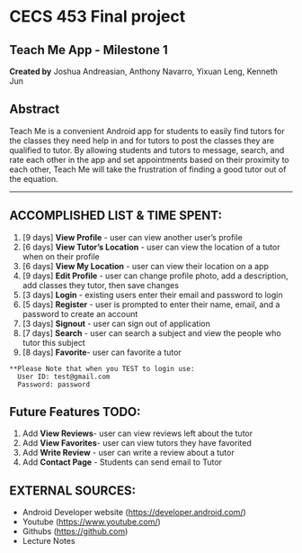 CECS 453 Final project  
===
Teach Me App - Milestone 1 
---

**Created by** Joshua Andreasian, Anthony Navarro, Yixuan Leng, Kenneth Jun


**Abstract**  
---

Teach Me is a convenient Android app for students to easily find tutors for the classes they need help in and for tutors to post the classes they are qualified to tutor. By allowing students and tutors to message, search, and rate each other in the app and set appointments based on their proximity to each other, Teach Me will take the frustration of finding a good tutor out of the equation.

---
ACCOMPLISHED LIST & TIME SPENT:
---

1. [9 days] **View Profile** - user can view another user’s profile
2. [6 days] **View Tutor’s Location** - user can view the location of a tutor when on their profile
3. [6 days] **View My Location** - user can view their location on a app
4. [9 days] **Edit Profile** - user can change profile photo, add a description, add classes they tutor, then save changes
5. [3 days] **Login** - existing users enter their email and password to login  
6. [5 days] **Register** - user is prompted to enter their name, email, and a password to create an account
7. [3 days] **Signout** - user can sign out of application
8. [7 days] **Search** - user can search a subject and view the people who tutor this subject
9. [8 days] **Favorite**- user can favorite a tutor
```
**Please Note that when you TEST to login use:
  User ID: test@gmail.com     
  Password: password  
```
Future Features TODO:
---
1. Add **View Reviews**- user can view reviews left about the tutor
2. Add **View Favorites**- user can view tutors they have favorited
3. Add **Write Review** - user can write a review about a tutor
4. Add **Contact Page** - Students can send email to Tutor

EXTERNAL SOURCES:  
---

* Android Developer website (https://developer.android.com/)
* Youtube (https://www.youtube.com/)
* Githubs (https://github.com)
* Lecture Notes  



